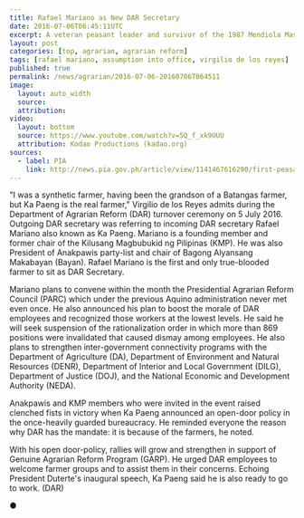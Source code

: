 ```yaml
---
title: Rafael Mariano as New DAR Secretary
date: 2016-07-06T06:45:11UTC
excerpt: A veteran peasant leader and survivor of the 1987 Mendiola Massacre, nominated by the National Democratic Front, Rafael Mariano is the new Department of Agrarian Reform Secretary under the Duterte administration.
layout: post
categories: [top, agrarian, agrarian reform]
tags: [rafael mariano, assumption into office, virgilio de los reyes]
published: true
permalink: /news/agrarian/2016-07-06-20160706T064511
image:
  layout: auto_width
  source: 
  attribution: 
video:
  layout: bottom
  source: https://www.youtube.com/watch?v=5Q_f_xk9UUU
  attribution: Kodao Productions (kadao.org)
sources:
  - label: PIA
    link: http://news.pia.gov.ph/article/view/1141467616290/first-peasant-leader-assumes-office-as-dar-secretary-announces-open-door-policy-for-farmers
---
```


"I was a synthetic farmer, having been the grandson of a Batangas farmer, but Ka Paeng is the real farmer," Virgilio de los Reyes admits during the Department of Agrarian Reform (DAR) turnover ceremony on 5 July 2016.
Outgoing DAR secretary was referring to incoming DAR secretary Rafael Mariano also known as Ka Paeng.
Mariano is a founding member and former chair of the Kilusang Magbubukid ng Pilipinas (KMP).
He was also President of Anakpawis party-list and chair of Bagong Alyansang Makabayan (Bayan).
Rafael Mariano is the first and only true-blooded farmer to sit as DAR Secretary.

Mariano plans to convene within the month the Presidential Agrarian Reform Council (PARC) which under the previous Aquino administration never met even once.
He also announced his plan to boost the morale of DAR employees and recognized those workers at the lowest levels.
He said he will seek suspension of the rationalization order in which more than 869 positions were invalidated that caused dismay among employees.
He also plans to strengthen inter-government connectivity programs with the Department of Agriculture (DA), Department of Environment and Natural Resources (DENR), Department of Interior and Local Government (DILG), Department of Justice (DOJ), and the National Economic and Development Authority (NEDA).

Anakpawis and KMP members who were invited in the event raised clenched fists in victory when Ka Paeng announced an open-door policy in the once-heavily guarded bureaucracy. He reminded everyone the reason why DAR has the mandate: it is because of the farmers, he noted.

With his open door-policy, rallies will grow and strengthen in support of Genuine Agrarian Reform Program (GARP).
He urged DAR employees to welcome farmer groups and to assist them in their concerns.
Echoing President Duterte's inaugural speech, Ka Paeng said he is also ready to go to work. (DAR)

&#x25cf;
